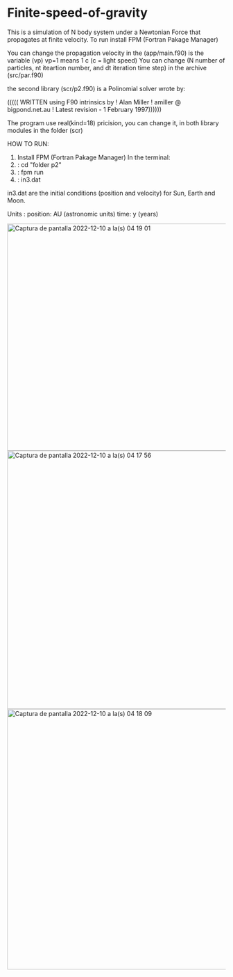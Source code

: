# Finite-speed-of-gravity
This is a simulation of N body system under a Newtonian Force that propagates at finite velocity. 
To run install FPM (Fortran Pakage Manager) 

You can change the propagation velocity in the (app/main.f90) is the variable (vp) vp=1 means 1 c (c = light speed)
You can change (N number of particles, nt iteartion number, and dt iteration time step) in the archive (src/par.f90) 

the second library (scr/p2.f90) is a Polinomial solver wrote by: 

((((( WRITTEN using F90 intrinsics by
  !        Alan Miller
  !        amiller @ bigpond.net.au
  !     Latest revision - 1 February 1997))))))
  
  
  The program use real(kind=18) pricision, you can change it, in both library modules in the folder (scr)
  
 HOW TO RUN:
 
 1) Install FPM (Fortran Pakage Manager) 
 In the terminal:
2) : cd "folder p2" 
3) : fpm run
4) : in3.dat 

in3.dat are the initial conditions (position and velocity) for Sun, Earth and Moon. 

Units : position: AU (astronomic units)
        time:     y (years)
        
        
 <img width="522" alt="Captura de pantalla 2022-12-10 a la(s) 04 19 01" src="https://user-images.githubusercontent.com/93294992/206842982-c5350db5-922f-4524-afb0-0136f3a17e05.png">
<img width="594" alt="Captura de pantalla 2022-12-10 a la(s) 04 17 56" src="https://user-images.githubusercontent.com/93294992/206843063-5c49782f-1aa9-49ef-9f94-187f5ef0b6f7.png">
<img width="599" alt="Captura de pantalla 2022-12-10 a la(s) 04 18 09" src="https://user-images.githubusercontent.com/93294992/206843068-ee8300dc-ef7e-4fff-8f0c-0a5af64e7c24.png">
     
     
 

